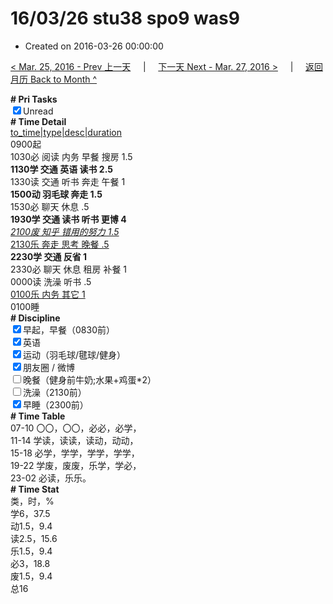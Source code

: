 # 16/03/26 stu38 spo9 was9

- Created on 2016-03-26 00:00:00

[< Mar. 25, 2016 - Prev 上一天](/_archived/lifelogs/2016/03/d25.md) &nbsp; &nbsp; | &nbsp; &nbsp; [下一天 Next - Mar. 27, 2016 >](/_archived/lifelogs/2016/03/d27.md) &nbsp; &nbsp; |  &nbsp; &nbsp; [返回月历 Back to Month ^](/_archived/lifelogs/2016/03/index.md)
<br/><div><b># Pri Tasks</b></div><div><input checked="true" type="checkbox"/>Unread</div><div><b># Time Detail</b></div><div><u>to_time|type|desc|duration</u></div><div>0900起</div><div>1030必 阅读 内务 早餐 搜房 1.5</div><div><b>1130学 交通 英语 读书 2.5</b></div><div>1330读 交通 听书 奔走 午餐 1</div><div><b>1500动 羽毛球 奔走 1.5</b></div><div>1530必 聊天 休息 .5</div><div><b>1930学 交通 读书 听书 更博 4</b></div><div><u><i>2100废 知乎 错用的努力 1.5</i></u></div><div><u>2130乐 奔走 思考 晚餐 .5</u></div><div><b>2230学 交通 反省 1</b></div><div>2330必 聊天 休息 租房 补餐 1</div><div>0000读 洗澡 听书 .5</div><div><u>0100乐 内务 其它 1</u></div><div>0100睡</div><div><b># Discipline</b></div><div><input checked="true" type="checkbox"/>早起，早餐（0830前）</div><div><input checked="true" type="checkbox"/>英语</div><div><input checked="true" type="checkbox"/>运动（羽毛球/毽球/健身）</div><div><input checked="true" type="checkbox"/>朋友圈 / 微博</div><div><input type="checkbox"/>晚餐（健身前牛奶;水果+鸡蛋*2）</div><div><input type="checkbox"/>洗澡（2130前）</div><div><input checked="true" type="checkbox"/>早睡（2300前）</div><div><b># Time Table</b></div><div>07-10 〇〇，〇〇，必必，必学，</div><div>11-14 学读，读读，读动，动动，</div><div>15-18 必学，学学，学学，学学，</div><div>19-22 学废，废废，乐学，学必，</div><div>23-02 必读，乐乐。</div><div><b># Time Stat</b></div><div>类，时，%</div><div>学6，37.5</div><div>动1.5，9.4</div><div>读2.5，15.6</div><div>乐1.5，9.4</div><div>必3，18.8</div><div>废1.5，9.4</div><div>总16</div>
